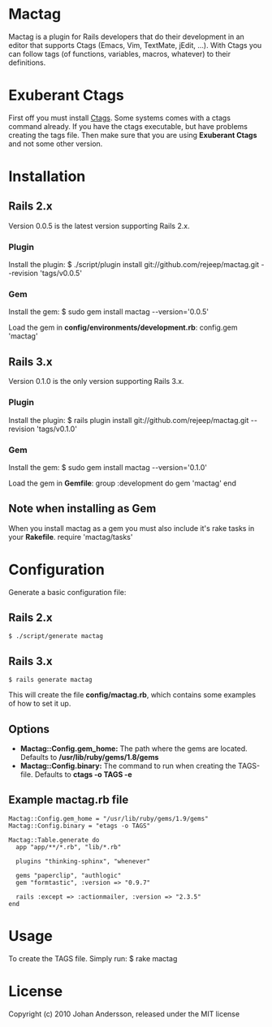 # Mactag

Mactag is a plugin for Rails developers that do their development in
an editor that supports Ctags (Emacs, Vim, TextMate, jEdit, ...). With
Ctags you can follow tags (of functions, variables, macros, whatever)
to their definitions.


# Exuberant Ctags
First off you must install [Ctags](http://ctags.sourceforge.net/).
Some systems comes with a ctags command already. If you have the ctags
executable, but have problems creating the tags file. Then make sure
that you are using **Exuberant Ctags** and not some other version.


# Installation

## Rails 2.x
Version 0.0.5 is the latest version supporting Rails 2.x.

### Plugin
Install the plugin:
    $ ./script/plugin install git://github.com/rejeep/mactag.git --revision 'tags/v0.0.5'

### Gem
Install the gem:
    $ sudo gem install mactag --version='0.0.5'
    
Load the gem in **config/environments/development.rb**:
    config.gem 'mactag'

## Rails 3.x
Version 0.1.0 is the only version supporting Rails 3.x.

### Plugin
Install the plugin:
    $ rails plugin install git://github.com/rejeep/mactag.git --revision 'tags/v0.1.0'

### Gem
Install the gem:
    $ sudo gem install mactag --version='0.1.0'
    
Load the gem in **Gemfile**:
    group :development do
      gem 'mactag'
    end

## Note when installing as Gem
When you install mactag as a gem you must also include it's rake tasks
in your **Rakefile**.
    require 'mactag/tasks'
    

# Configuration
Generate a basic configuration file:

## Rails 2.x
    $ ./script/generate mactag
    
## Rails 3.x
    $ rails generate mactag

This will create the file **config/mactag.rb**, which contains
some examples of how to set it up.


## Options

* **Mactag::Config.gem_home:** The path where the gems are located. Defaults to **/usr/lib/ruby/gems/1.8/gems**
* **Mactag::Config.binary:** The command to run when creating the TAGS-file. Defaults to **ctags -o TAGS -e**

## Example mactag.rb file
    Mactag::Config.gem_home = "/usr/lib/ruby/gems/1.9/gems"
    Mactag::Config.binary = "etags -o TAGS"

    Mactag::Table.generate do
      app "app/**/*.rb", "lib/*.rb"

      plugins "thinking-sphinx", "whenever"

      gems "paperclip", "authlogic"
      gem "formtastic", :version => "0.9.7"

      rails :except => :actionmailer, :version => "2.3.5"
    end


# Usage
To create the TAGS file. Simply run:
    $ rake mactag


# License
Copyright (c) 2010 Johan Andersson, released under the MIT license
